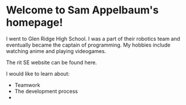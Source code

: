 <h1>Welcome to Sam Appelbaum's homepage!</h1>

<p>I went to Glen Ridge High School. I was a part of their robotics team and eventually became the captain of programming. My hobbies include watching anime and playing videogames. </p>

<p>The rit SE website can be found <span herf="https://www.rit.edu/computing/department-software-engineering">here</span>.</p>

<p>I would like to learn about:</p>
<ul>
  <li>Teamwork</li>
  <li>The development process</li>
  <li></li>
</ul>  
